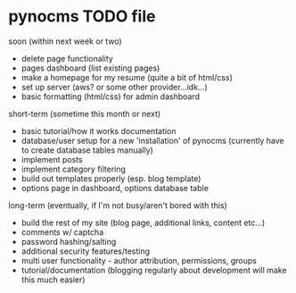 # pynocms TODO file

soon (within next week or two)
* delete page functionality
* pages dashboard (list existing pages)
* make a homepage for my resume (quite a bit of html/css)
* set up server (aws? or some other provider...idk...)
* basic formatting (html/css) for admin dashboard

short-term (sometime this month or next)
* basic tutorial/how it works documentation
* database/user setup for a new 'installation' of pynocms (currently have to create database tables manually)
* implement posts
* implement category filtering
* build out templates properly (esp. blog template)
* options page in dashboard, options database table

long-term (eventually, if I'm not busy/aren't bored with this)
* build the rest of my site (blog page, additional links, content etc...)
* comments w/ captcha
* password hashing/salting
* additional security features/testing
* multi user functionality - author attribution, permissions, groups
* tutorial/documentation (blogging regularly about development will make this much easier)